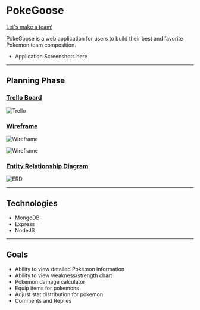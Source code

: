 # PokeGoose

[Let's make a team!](https://pokegoose.heroku.app/)

PokeGoose is a web application for users to build their best and favorite Pokemon team composition.

- Application Screenshots here

---

## Planning Phase


### [Trello Board](https://trello.com/b/bXOqQEX9/sei-unit-2-project)

![Trello](https://i.imgur.com/PBB8Du1.png)

### [Wireframe](https://whimsical.com/sei-wireframe-unit-2-diagram-9HF4LYZ9a67EzJ5Ua5ihZA)

![Wireframe](https://i.imgur.com/Ya84ipE.png)

![Wireframe](https://i.imgur.com/5AN8UKI.png)

### [Entity Relationship Diagram](https://whimsical.com/sei-wireframe-unit-2-erd-NpbSFYVaz6ZFAspSHQtGfC)

![ERD](https://i.imgur.com/Ot0feq6.png)

---

## Technologies


 - MongoDB
 - Express
 - NodeJS

---

## Goals

- Ability to view detailed Pokemon information
- Ability to view weakness/strength chart
- Pokemon damage calculator
- Equip items for pokemons
- Adjust stat distribution for pokemon
- Comments and Replies
